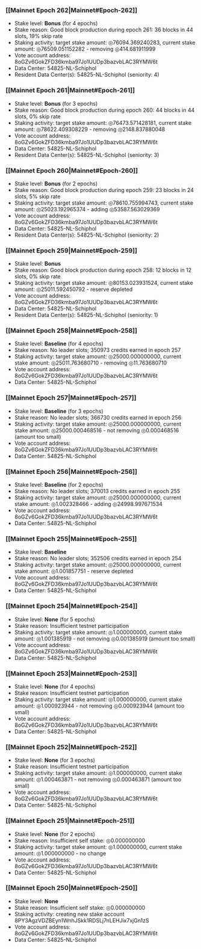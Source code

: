 ### [[Mainnet Epoch 262|Mainnet#Epoch-262]]
* Stake level: **Bonus** (for 4 epochs)
* Stake reason: Good block production during epoch 261: 36 blocks in 44 slots, 19% skip rate
* Staking activity: target stake amount: ◎76094.369240283, current stake amount: ◎76509.051152282 - removing ◎414.681911999
* Vote account address: 8oGZv6GokZFD36kmba97Jo1UUDp3bazvbLAC3RYMW6t
* Data Center: 54825-NL-Schiphol
* Resident Data Center(s): 54825-NL-Schiphol (seniority: 4)
### [[Mainnet Epoch 261|Mainnet#Epoch-261]]
* Stake level: **Bonus** (for 3 epochs)
* Stake reason: Good block production during epoch 260: 44 blocks in 44 slots, 0% skip rate
* Staking activity: target stake amount: ◎76473.571428181, current stake amount: ◎78622.409308229 - removing ◎2148.837880048
* Vote account address: 8oGZv6GokZFD36kmba97Jo1UUDp3bazvbLAC3RYMW6t
* Data Center: 54825-NL-Schiphol
* Resident Data Center(s): 54825-NL-Schiphol (seniority: 3)
### [[Mainnet Epoch 260|Mainnet#Epoch-260]]
* Stake level: **Bonus** (for 2 epochs)
* Stake reason: Good block production during epoch 259: 23 blocks in 24 slots, 5% skip rate
* Staking activity: target stake amount: ◎78610.755994743, current stake amount: ◎25023.192965374 - adding ◎53587.563029369
* Vote account address: 8oGZv6GokZFD36kmba97Jo1UUDp3bazvbLAC3RYMW6t
* Data Center: 54825-NL-Schiphol
* Resident Data Center(s): 54825-NL-Schiphol (seniority: 2)
### [[Mainnet Epoch 259|Mainnet#Epoch-259]]
* Stake level: **Bonus**
* Stake reason: Good block production during epoch 258: 12 blocks in 12 slots, 0% skip rate
* Staking activity: target stake amount: ◎80153.023931524, current stake amount: ◎25011.592450792 - reserve depleted
* Vote account address: 8oGZv6GokZFD36kmba97Jo1UUDp3bazvbLAC3RYMW6t
* Data Center: 54825-NL-Schiphol
* Resident Data Center(s): 54825-NL-Schiphol (seniority: 1)
### [[Mainnet Epoch 258|Mainnet#Epoch-258]]
* Stake level: **Baseline** (for 4 epochs)
* Stake reason: No leader slots; 350973 credits earned in epoch 257
* Staking activity: target stake amount: ◎25000.000000000, current stake amount: ◎25011.763680710 - removing ◎11.763680710
* Vote account address: 8oGZv6GokZFD36kmba97Jo1UUDp3bazvbLAC3RYMW6t
* Data Center: 54825-NL-Schiphol
### [[Mainnet Epoch 257|Mainnet#Epoch-257]]
* Stake level: **Baseline** (for 3 epochs)
* Stake reason: No leader slots; 366730 credits earned in epoch 256
* Staking activity: target stake amount: ◎25000.000000000, current stake amount: ◎25000.000468516 - not removing ◎0.000468516 (amount too small)
* Vote account address: 8oGZv6GokZFD36kmba97Jo1UUDp3bazvbLAC3RYMW6t
* Data Center: 54825-NL-Schiphol
### [[Mainnet Epoch 256|Mainnet#Epoch-256]]
* Stake level: **Baseline** (for 2 epochs)
* Stake reason: No leader slots; 370013 credits earned in epoch 255
* Staking activity: target stake amount: ◎25000.000000000, current stake amount: ◎1.002328466 - adding ◎24998.997671534
* Vote account address: 8oGZv6GokZFD36kmba97Jo1UUDp3bazvbLAC3RYMW6t
* Data Center: 54825-NL-Schiphol
### [[Mainnet Epoch 255|Mainnet#Epoch-255]]
* Stake level: **Baseline**
* Stake reason: No leader slots; 352506 credits earned in epoch 254
* Staking activity: target stake amount: ◎25000.000000000, current stake amount: ◎1.001857751 - reserve depleted
* Vote account address: 8oGZv6GokZFD36kmba97Jo1UUDp3bazvbLAC3RYMW6t
* Data Center: 54825-NL-Schiphol
### [[Mainnet Epoch 254|Mainnet#Epoch-254]]
* Stake level: **None** (for 5 epochs)
* Stake reason: Insufficient testnet participation
* Staking activity: target stake amount: ◎1.000000000, current stake amount: ◎1.001385919 - not removing ◎0.001385919 (amount too small)
* Vote account address: 8oGZv6GokZFD36kmba97Jo1UUDp3bazvbLAC3RYMW6t
* Data Center: 54825-NL-Schiphol
### [[Mainnet Epoch 253|Mainnet#Epoch-253]]
* Stake level: **None** (for 4 epochs)
* Stake reason: Insufficient testnet participation
* Staking activity: target stake amount: ◎1.000000000, current stake amount: ◎1.000923944 - not removing ◎0.000923944 (amount too small)
* Vote account address: 8oGZv6GokZFD36kmba97Jo1UUDp3bazvbLAC3RYMW6t
* Data Center: 54825-NL-Schiphol
### [[Mainnet Epoch 252|Mainnet#Epoch-252]]
* Stake level: **None** (for 3 epochs)
* Stake reason: Insufficient testnet participation
* Staking activity: target stake amount: ◎1.000000000, current stake amount: ◎1.000463871 - not removing ◎0.000463871 (amount too small)
* Vote account address: 8oGZv6GokZFD36kmba97Jo1UUDp3bazvbLAC3RYMW6t
* Data Center: 54825-NL-Schiphol
### [[Mainnet Epoch 251|Mainnet#Epoch-251]]
* Stake level: **None** (for 2 epochs)
* Stake reason: Insufficient self stake: ◎0.000000000
* Staking activity: target stake amount: ◎1.000000000, current stake amount: ◎1.000000000 - no change
* Vote account address: 8oGZv6GokZFD36kmba97Jo1UUDp3bazvbLAC3RYMW6t
* Data Center: 54825-NL-Schiphol
### [[Mainnet Epoch 250|Mainnet#Epoch-250]]
* Stake level: **None**
* Stake reason: Insufficient self stake: ◎0.000000000
* Staking activity: creating new stake account 8PY3AgzVDZBEyn1WnhJSkk1RDSLj7nLEHJix7xjGn1zS
* Vote account address: 8oGZv6GokZFD36kmba97Jo1UUDp3bazvbLAC3RYMW6t
* Data Center: 54825-NL-Schiphol